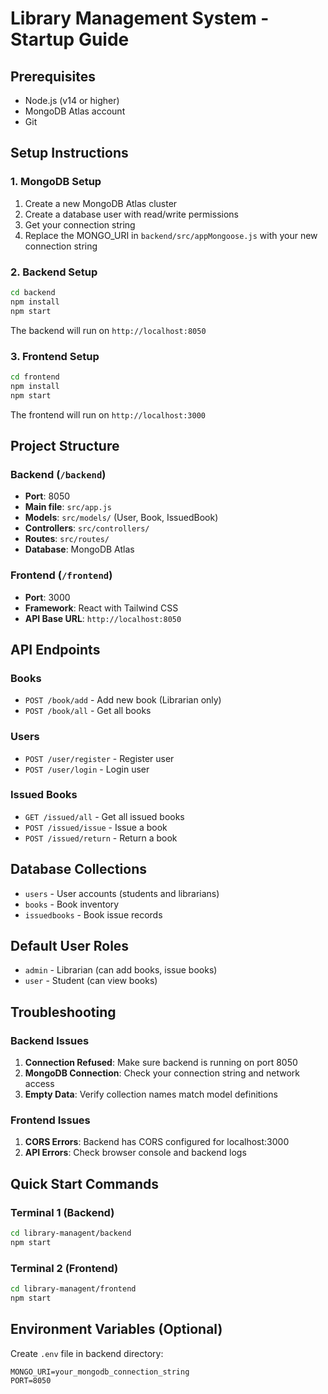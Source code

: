 # Library Management System - Startup Guide

## Prerequisites
- Node.js (v14 or higher)
- MongoDB Atlas account
- Git

## Setup Instructions

### 1. MongoDB Setup
1. Create a new MongoDB Atlas cluster
2. Create a database user with read/write permissions
3. Get your connection string
4. Replace the MONGO_URI in `backend/src/appMongoose.js` with your new connection string

### 2. Backend Setup
```bash
cd backend
npm install
npm start
```
The backend will run on `http://localhost:8050`

### 3. Frontend Setup
```bash
cd frontend
npm install
npm start
```
The frontend will run on `http://localhost:3000`

## Project Structure

### Backend (`/backend`)
- **Port**: 8050
- **Main file**: `src/app.js`
- **Models**: `src/models/` (User, Book, IssuedBook)
- **Controllers**: `src/controllers/`
- **Routes**: `src/routes/`
- **Database**: MongoDB Atlas

### Frontend (`/frontend`)
- **Port**: 3000
- **Framework**: React with Tailwind CSS
- **API Base URL**: `http://localhost:8050`

## API Endpoints

### Books
- `POST /book/add` - Add new book (Librarian only)
- `POST /book/all` - Get all books

### Users
- `POST /user/register` - Register user
- `POST /user/login` - Login user

### Issued Books
- `GET /issued/all` - Get all issued books
- `POST /issued/issue` - Issue a book
- `POST /issued/return` - Return a book

## Database Collections
- `users` - User accounts (students and librarians)
- `books` - Book inventory
- `issuedbooks` - Book issue records

## Default User Roles
- `admin` - Librarian (can add books, issue books)
- `user` - Student (can view books)

## Troubleshooting

### Backend Issues
1. **Connection Refused**: Make sure backend is running on port 8050
2. **MongoDB Connection**: Check your connection string and network access
3. **Empty Data**: Verify collection names match model definitions

### Frontend Issues
1. **CORS Errors**: Backend has CORS configured for localhost:3000
2. **API Errors**: Check browser console and backend logs

## Quick Start Commands

### Terminal 1 (Backend)
```bash
cd library-managent/backend
npm start
```

### Terminal 2 (Frontend)
```bash
cd library-managent/frontend
npm start
```

## Environment Variables (Optional)
Create `.env` file in backend directory:
```
MONGO_URI=your_mongodb_connection_string
PORT=8050
```